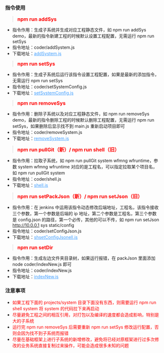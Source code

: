 ### 指令使用

> <font style="color:red;font-size:16px;font-weight:bold">npm run addSys</font>

- 指令作用：生成子系统并生成对应工程静态文件，如 npm run addSys demo，最新的指令新建工程的时候默认设置工程配置，无需运行 npm run setSys
- 指令地址：coder/addSystem.js
- 下载地址：<a href="/vuecomp/direct/addSystem.js" download="addSystem.js" style="color: #409eff ">addSystem.js</a>

> <font style="color:red;font-size:16px;font-weight:bold">npm run setSys</font>

- 指令作用：生成子系统后运行该指令设置工程配置，如果是最新的添加指令，无需运行 npm run setSys
- 指令地址：coder/setSystemConfig.js
- 下载地址：<a href="/vuecomp/direct/setSystemConfig.js" download="setSystemConfig.js" style="color: #409eff ">setSystemConfig.js</a>

> <font style="color:red;font-size:16px;font-weight:bold">npm run removeSys</font>

- 指令作用：删除子系统以及对应工程静态文件，如 npm run removeSys demo，最新的指令删除工程的时候默认删除工程配置，无需运行 npm run setSys，如果删除后显示找不到 main.js 重新启动项目即可
- 指令地址：coder/removeSystem.js
- 下载地址：<a href="/vuecomp/direct/removeSystem.js" download="removeSystem.js" style="color: #409eff ">removeSystem.js</a>

> <font style="color:red;font-size:16px;font-weight:bold">npm run pullGit（新）/ npm run shell（旧）</font>

- 指令作用：拉取子系统，如 npm run pullGit system wfmng wfruntime，参数 system wfmng wfruntime 对应的是工程名，可以指定拉取某个项目名，如 npm run pullGit system
- 指令地址：coder/shell.js
- 下载地址：<a href="/vuecomp/direct/shell.js" download="shell.js" style="color: #409eff ">shell.js</a>

> <font style="color:red;font-size:16px;font-weight:bold">npm run setPackJson（新）/ npm run setJson（旧）</font>

- 指令作用：在 jenkins 中运用该指令动态修改后端地址，工程名，该指令接收三个参数，第一个参数是后端的 ip 地址，第二个参数是工程名，第三个参数是 config.json 的路径，第一个必传，其他的可以不传，如 npm run setJson http://10.0.0.1 sys static/config
- 指令地址：coder/setConfigJson.js
- 下载地址：<a href="/vuecomp/direct/setConfigJson.js" download="setConfigJson.js" style="color: #409eff ">shsetConfigJsonell.js</a>

> <font style="color:red;font-size:16px;font-weight:bold">npm run setDir</font>

- 指令作用：生成左边文件夹目录树，如果运行报错，在 packJson 里面添加 node coder/indexNew.js 即可
- 指令地址：coder/indexNew.js
- 下载地址：<a href="/vuecomp/direct/indexNew.js" download="indexNew.js" style="color: #409eff ">indexNew.js</a>

### 注意事项

- <font style="color:red">如果工程下面的 projects/system 目录下面没有东西，则需要运行 npm run shell system 将 system 的代码拉下来再启动</font>
- <font style="color:red">尽量避免工程之间的相互引用，对打包以及编译的速度都会造成影响，特别是大的子系统</font>
- <font style="color:red">运行完 npm run removeSys 后需要重新 npm run setSys 修改运行配置，否则会因为找不到子系统而报错</font>
- <font style="color:red">尽量在基础框架上进行子系统的新增修改，避免将已经对原框架进行过多次修改的业务系统直接复制过来操作，可能会造成很多未知的问题</font>
